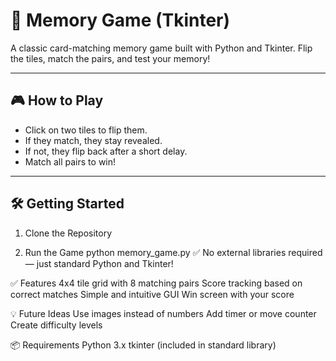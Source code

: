 # 🧠 Memory Game (Tkinter)

A classic card-matching memory game built with Python and Tkinter. Flip the tiles, match the pairs, and test your memory!

---

## 🎮 How to Play

- Click on two tiles to flip them.
- If they match, they stay revealed.
- If not, they flip back after a short delay.
- Match all pairs to win!

---

## 🛠️ Getting Started

1. Clone the Repository

2. Run the Game
   python memory_game.py
✅ No external libraries required — just standard Python and Tkinter!



✅ Features
  4x4 tile grid with 8 matching pairs
  Score tracking based on correct matches
  Simple and intuitive GUI
  Win screen with your score


💡 Future Ideas
  Use images instead of numbers
  Add timer or move counter
  Create difficulty levels

  📦 Requirements
  Python 3.x
  tkinter (included in standard library)
